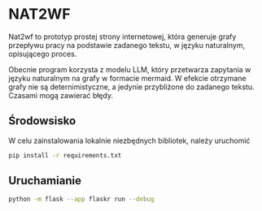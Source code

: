 # NAT2WF

Nat2wf to prototyp prostej strony internetowej, która generuje grafy przepływu pracy na podstawie zadanego tekstu, w języku naturalnym, opisującego proces.

Obecnie program korzysta z modelu LLM, który przetwarza zapytania w języku naturalnym na grafy w formacie mermaid. W efekcie otrzymane grafy nie są deternimistyczne, a jedynie przybliżone do zadanego tekstu. Czasami mogą zawierać błędy.

## Środowsisko

W celu zainstalowania lokalnie niezbędnych bibliotek, należy uruchomić 
```bash
pip install -r requirements.txt
```

## Uruchamianie

```bash
python -m flask --app flaskr run --debug
```